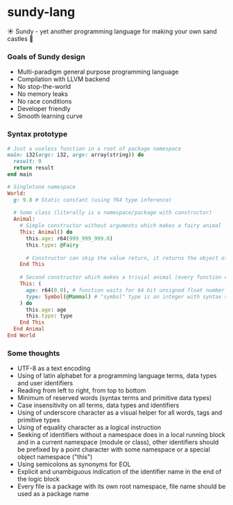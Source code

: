 # sundy-lang
☀️ Sundy - yet another programming language for making your own sand castles 👑

### Goals of Sundy design

* Multi-paradigm general purpose programming language
* Compilation with LLVM backend
* No stop-the-world
* No memory leaks
* No race conditions
* Developer friendly
* Smooth learning curve

### Syntax prototype

```ruby
# Just a useless function in a root of package namespace
main: i32(argc: i32, argv: array(string)) do
  result: 0
  return result
end main

# Singletone namespace
World:
  g: 9.8 # Static constant (using f64 type inference)
  
  # Some class (literally is a namespace/package with constructor)
  Animal:
    # Simple constructor without arguments which makes a fairy animal
    This: Animal() do
      this.age: r64(999_999_999.0)
      this.type: @Fairy
      
      # Constructor can skip the value return, it returns the object of it's type by default
    End This
    
    # Second constructor which makes a trivial animal (every function can use named arguments)
    This: (
      age: r64(0.0), # function waits for 64 bit unsigned float number or set "age" to 0
      type: Symbol(@Mammal) # "symbol" type is an integer with syntax sugar, @Mammal is a default value for argument
    ) do
      this.age: age
      this.type: type
    End This
  End Animal
End World
```

### Some thoughts

* UTF-8 as a text encoding
* Using of latin alphabet for a programming language terms, data types and user identifiers
* Reading from left to right, from top to bottom
* Minimum of reserved words (syntax terms and primitive data types)
* Case insensitivity on all terms, data types and identifiers
* Using of underscore character as a visual helper for all words, tags and primitive types
* Using of equality character as a logical instruction
* Seeking of identifiers without a namespace does in a local running block and in a current namespace (module or class), other identifiers should be prefixed by a point character with some namespace or a special object namespace ("this")
* Using semicolons as synonyms for EOL
* Explicit and unambiguous indication of the identifier name in the end of the logic block
* Every file is a package with its own root namespace, file name should be used as a package name
